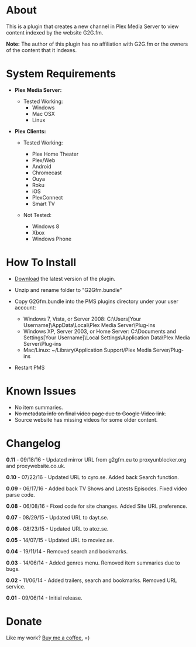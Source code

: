 About
=====

This is a plugin that creates a new channel in Plex Media Server to view content indexed by the website G2G.fm.

**Note:** The author of this plugin has no affiliation with G2G.fm or the owners of the content that it indexes.

System Requirements
===================

- **Plex Media Server:**

	- Tested Working:
		- Windows
		- Mac OSX
		- Linux

- **Plex Clients:**

	- Tested Working:
		- Plex Home Theater
		- Plex/Web
		- Android
		- Chromecast
        - Ouya
		- Roku
		- iOS
		- PlexConnect
		- Smart TV

	- Not Tested:
		- Windows 8
		- Xbox
		- Windows Phone


How To Install
==============

- [Download](https://github.com/TehCrucible/G2Gfm.bundle/archive/master.zip) the latest version of the plugin.

- Unzip and rename folder to "G2Gfm.bundle"

- Copy G2Gfm.bundle into the PMS plugins directory under your user account:
	- Windows 7, Vista, or Server 2008: C:\Users[Your Username]\AppData\Local\Plex Media Server\Plug-ins
	- Windows XP, Server 2003, or Home Server: C:\Documents and Settings[Your Username]\Local Settings\Application Data\Plex Media Server\Plug-ins
	- Mac/Linux: ~/Library/Application Support/Plex Media Server/Plug-ins

- Restart PMS

Known Issues
============

- No item summaries.
- ~~No metadata info on final video page due to Google Video link.~~
- Source website has missing videos for some older content.


Changelog
=========

**0.11** - 09/18/16 - Updated mirror URL from g2gfm.eu to proxyunblocker.org and proxywebsite.co.uk.

**0.10** - 07/22/16 - Updated URL to cyro.se. Added back Search function.

**0.09** - 06/17/16 - Added back TV Shows and Latests Episodes. Fixed video parse code.

**0.08** - 06/08/16 - Fixed code for site changes. Added Site URL preference.

**0.07** - 08/29/15 - Updated URL to dayt.se.

**0.06** - 08/23/15 - Updated URL to atoz.se.

**0.05** - 14/07/15 - Updated URL to moviez.se.

**0.04** - 19/11/14 - Removed search and bookmarks.

**0.03** - 14/06/14 - Added genres menu. Removed item summaries due to bugs.

**0.02** - 11/06/14 - Added trailers, search and bookmarks. Removed URL service.

**0.01** - 09/06/14 - Initial release.

Donate
======

Like my work?  [Buy me a coffee.](https://www.paypal.com/cgi-bin/webscr?cmd=_s-xclick&hosted_button_id=JUV2JAVFXY86Q)  =)
